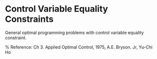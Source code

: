 # Control Variable Equality Constraints
 General optimal programming problems with control variable equality constraint.
 
% Reference: Ch 3. Applied Optimal Control, 1975, A.E. Bryson. Jr, Yu-Chi Ho
